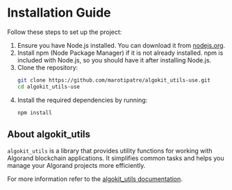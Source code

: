 # Installation Guide

Follow these steps to set up the project:

1. Ensure you have Node.js installed. You can download it from [nodejs.org](https://nodejs.org/).
2. Install npm (Node Package Manager) if it is not already installed. npm is included with Node.js, so you should have it after installing Node.js.
3. Clone the repository:
    ```sh
    git clone https://github.com/marotipatre/algokit_utils-use.git
    cd algokit_utils-use
    ```
4. Install the required dependencies by running:
    ```sh
    npm install
    ```

## About algokit_utils

`algokit_utils` is a library that provides utility functions for working with Algorand blockchain applications. It simplifies common tasks and helps you manage your Algorand projects more efficiently.

For more information refer to the [algokit_utils documentation](https://github.com/algorandfoundation/algokit-utils-ts).
